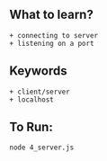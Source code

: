## What to learn?
    + connecting to server
    + listening on a port

## Keywords
    + client/server
    + localhost

## To Run:
`node 4_server.js`